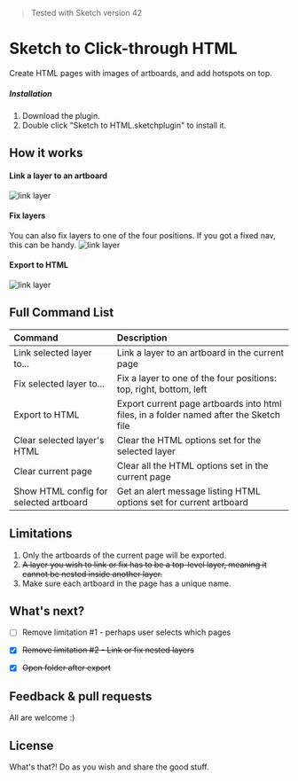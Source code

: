 > Tested with Sketch version 42

# Sketch to Click-through HTML

Create HTML pages with images of artboards, and add hotspots on top.

##### Installation

1. Download the plugin.
2. Double click "Sketch to HTML.sketchplugin" to install it.


## How it works ##

#### Link a layer to an artboard

![link layer](https://raw.githubusercontent.com/amin-nas/Sketch-to-Clickthrough-HTML/master/demo/1.gif)

#### Fix layers
You can also fix layers to one of the four positions. If you got a fixed nav, this can be handy. 
![link layer](https://raw.githubusercontent.com/amin-nas/Sketch-to-Clickthrough-HTML/master/demo/2.gif)

#### Export to HTML
![link layer](https://raw.githubusercontent.com/amin-nas/Sketch-to-Clickthrough-HTML/master/demo/3.gif)



## Full Command List ##

| Command                     | Description |
|:----------------------------|:----------------------------------------------------|
| Link selected layer to...   | Link a layer to an artboard in the current page |
| Fix selected layer to...    | Fix a layer to one of the four positions: top, right, bottom, left  |
| Export to HTML              | Export current page artboards into html files, in a folder named after the Sketch file |
| Clear selected layer's HTML | Clear the HTML options set for the selected layer  |
| Clear current page          | Clear all the HTML options set in the current page |
| Show HTML config for selected artboard | Get an alert message listing HTML options set for current artboard |

## Limitations ##

1. Only the artboards of the current page will be exported.
2. ~~A layer you wish to link or fix has to be a top-level layer, meaning it cannot be nested inside another layer.~~
3. Make sure each artboard in the page has a unique name.

## What's next? ##
- [ ] Remove limitation #1 - perhaps user selects which pages
- [x] ~~Remove limitation #2 - Link or fix nested layers~~
- [x] ~~Open folder after export~~
 

## Feedback & pull requests ##

All are welcome  :)


## License ##

What's that?!
Do as you wish and share the good stuff.
